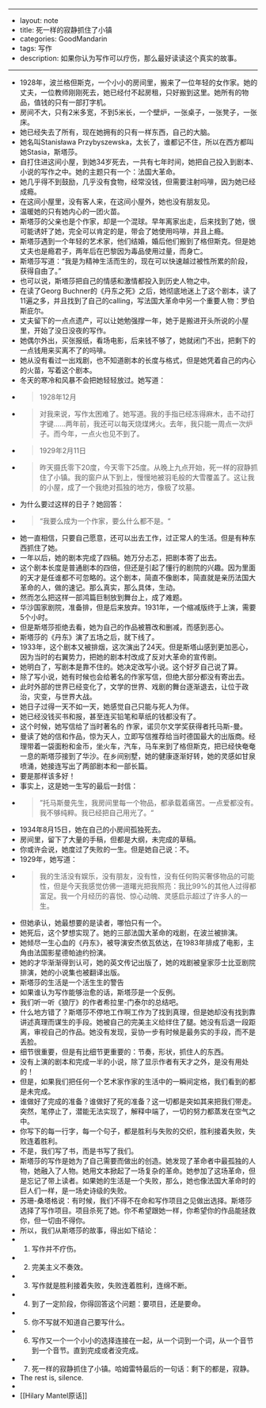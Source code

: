 - ---
- layout: note
- title: 死一样的寂静抓住了小镇
- categories: GoodMandarin
- tags: 写作
- description: 如果你认为写作可以疗伤，那么最好读读这个真实的故事。
- ---
- 1928年，波兰格但斯克，一个小小的房间里，搬来了一位年轻的女作家。她的丈夫，一位教师刚刚死去，她已经付不起房租，只好搬到这里。她所有的物品，值钱的只有一部打字机。
- 房间不大，只有2米多宽，不到5米长，一个壁炉，一张桌子，一张凳子，一张床。
- 她已经失去了所有，现在她拥有的只有一样东西，自己的大脑。
- 她名叫Stanisława Przybyszewska，太长了，谁都记不住，所以在西方都叫她Stasia，斯塔莎。
- 自打住进这间小屋，到她34岁死去，一共有七年时间，她把自己投入到剧本、小说的写作之中。她的主题只有一个：法国大革命。
- 她几乎得不到鼓励，几乎没有食物，经常没钱，但需要注射吗啡，因为她已经成瘾。
- 在这间小屋里，没有客人来，在这间小屋外，她也没有朋友见。
- 温暖她的只有她内心的一团火苗。
- 斯塔莎的父亲也是个作家，却是一个混球。早年离家出走，后来找到了她，很可能诱奸了她，完全可以肯定的是，带会了她使用吗啡，并且上瘾。
- 斯塔莎遇到一个年轻的艺术家，他们结婚，婚后他们搬到了格但斯克。但是她丈夫也是瘾君子，两年后在巴黎因为毒品使用过量，而身亡。
- 斯塔莎写道：“我是为精神生活而生的，现在可以快速越过被性所累的阶段，获得自由了。”
- 也可以说，斯塔莎把自己的情感和激情都投入到历史人物之中。
- 在读了Georg Buchner的《丹东之死》之后，她彻底地迷上了这个剧本，读了11遍之多，并且找到了自己的calling，写法国大革命中另一个重要人物：罗伯斯庇尔。
- 丈夫留下的一点点遗产，可以让她勉强撑一年，她于是搬进开头所说的小屋里，开始了没日没夜的写作。
- 她偶尔外出，买张报纸，看场电影，后来钱不够了，她就闭门不出，把剩下的一点钱用来买离不了的吗啡。
- 她从没有看过一出戏剧，也不知道剧本的长度与格式，但是她凭着自己的内心的火苗，写着这个剧本。
- 冬天的寒冷和风暴不会把她轻轻放过。她写道：
- > 1928年12月
- > 对我来说，写作太困难了。她写道。我的手指已经冻得麻木，击不动打字键……两年前，我还可以每天烧煤烤火。去年，我只能一周点一次炉子。而今年，一点火也见不到了。
- > 1929年2月11日
- > 昨天摄氏零下20度，今天零下25度。从晚上九点开始，死一样的寂静抓住了小镇。我的窗户从下到上，慢慢地被羽毛般的大雪覆盖了。这让我的小屋，成了一个我绝对孤独的地方，像极了坟墓。
- 为什么要过这样的日子？她回答：
- > “我要么成为一个作家，要么什么都不是。“
- 她一直相信，只要自己愿意，还可以出去工作，过正常人的生活。但是有种东西抓住了她。
- 一年以后，她的剧本完成了四稿。她万分忐忑，把剧本寄了出去。
- 这个剧本长度是普通剧本的四倍，但还是引起了懂行的剧院的兴趣。因为里面的天才是任谁都不可忽略的。这个剧本，简直不像剧本，简直就是亲历法国大革命的人，做的速记。那么真实，那么具体，生动。
- 然而怎么把这样一部鸿篇巨制放到舞台上，成了难题。
- 华沙国家剧院，准备排，但是后来放弃。1931年，一个缩减版终于上演，需要5个小时。
- 但是斯塔莎拒绝去看，她为自己的作品被篡改和删减，而感到恶心。
- 斯塔莎的《丹东》演了五场之后，就下线了。
- 1933年，这个剧本又被排烟，这次演出了24天。但是斯塔山感到更加恶心，因为当时的右翼势力，把她的剧本村改成了反对大革命的宣传剧。
- 她明白了，写剧本是靠不住的。她决定改写小说。这个好歹自己说了算。
- 除了写小说，她有时候也会给著名的作家写信，但绝大部分都没有寄出去。
- 此时外部的世界已经变化了，文学的世界、戏剧的舞台逐渐退去，让位于政治，灾变，与世界大战。
- 她日子过得一天不如一天，她感觉自己只能与死人为伴。
- 她已经没钱买书和报，甚至连买铅笔和草纸的钱都没有了。
- 这个时候，她写信给了当时著名的 作家，诺贝尔文学奖获得者托马斯-曼。
- 曼读了她的信和作品，惊为天人，立即写信推荐给当时德国最大的出版商。经理带着一袋面粉和金币，坐火车，汽车，马车来到了格但斯克，把已经快奄奄一息的斯塔莎接到了华沙。在乡间别墅，她的健康逐渐好转，她的灵感如甘泉喷涌，她接连写出了两部剧本和一部长篇。
- 要是那样该多好！
- 事实上，这是她一生写的最后一封信：
- > ”托马斯曼先生，我房间里每一个物品，都承载着痛苦。一点爱都没有。我不够纯粹。我已经把自己用光了。“
- 1934年8月15日，她在自己的小房间孤独死去。
- 房间里，留下了大量的手稿，但都是大纲，未完成的草稿。
- 你或许会说，她度过了失败的一生。但是她自己说：不。
- 1929年，她写道：
- > 我的生活没有娱乐，没有朋友，没有性，没有任何购买奢侈物品的可能性，但是今天我感觉仿佛一道曙光把我照亮：我比99%的其他人过得都富足。我一个月经历的喜悦、惊心动魄、灵感启示超过了许多人的一生。
- 但她承认，她最想要的是读者，哪怕只有一个。
- 她死后，这个梦想实现了。她的三部法国大革命的戏剧，在波兰被排演。
- 她倾尽一生心血的《丹东》，被导演安杰依瓦依达，在1983年排成了电影，主角由法国影星德帕迪约扮演。
- 她的才华渐渐得到认可，她的英文传记出版了，她的戏剧被皇家莎士比亚剧院排演，她的小说集也被翻译出版。
- 斯塔莎的生活是一个活生生的警告
- 如果谁认为写作能够治愈的话，斯塔莎是一个反例。
- 我们听一听《狼厅》的作者希拉里-门泰尔的总结吧。
- 什么地方错了？斯塔莎不停地工作啊工作为了找到真理，但是她却没有找到靠讲述真理而谋生的手段。她被自己的完美主义给绊住了腿。她没有后退一段距离，审视自己的作品。她没有发现，妥协一步有时候是最务实的手段，而不是丢脸。
- 细节很重要，但是有比细节更重要的：节奏，形状，抓住人的东西。
- 没有上演的剧本和完成一半的小说，除了显示作者有天才之外，是没有用处的！
- 但是，如果我们把任何一个艺术家作家的生活中的一瞬间定格，我们看到的都是未完成。
- 谁做好了完成的准备？谁做好了死的准备？这一切都是突如其来把我们带走。突然，笔停止了，潜能无法实现了，解释中端了，一切的努力都蒸发在空气之中。
- 你写下的每一行字，每一个句子，都是胜利与失败的交织，胜利接着失败，失败连着胜利。
- 不是，我们写了书，而是书写了我们。
- 斯塔莎的写作是她为了自己需要而做出的创造。她发现了革命者中最孤独的人物，她融入了人物。她用文本掀起了一场复杂的革命。她参加了这场革命，但是忘记了带上读者。如果她的生活是一个失败，那么，她也像法国大革命时的巨人们一样，是一场史诗级的失败。
- 苏珊-桑塔格说：有时候，我们不得不在命和写作项目之见做出选择。斯塔莎选择了写作项目。项目杀死了她。你不希望跟她一样，你希望你的作品能拯救你，但一切由不得你。
- 所以，我们从斯塔莎的故事，得出如下结论：
- 1. 写作并不疗伤。
- 2. 完美主义不奏效。
- 3. 写作就是胜利接着失败，失败连着胜利，连绵不断。
- 4. 到了一定阶段，你得回答这个问题：要项目，还是要命。
- 5. 你不写就不知道自己要写什么。
- 6. 写作又一个一个小小的选择连接在一起，从一个词到一个词，从一个音节到一个音节。直到完成或者没完成。
- 7. 死一样的寂静抓住了小镇。哈姆雷特最后的一句话：剩下的都是，寂静。
- The rest is, silence.
- 
- [[Hilary Mantel原话]]
